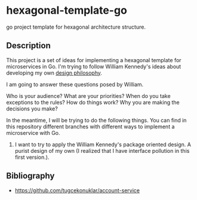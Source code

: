 # hexagonal-template-go
go project template for hexagonal architecture structure.

## Description

This project is a set of ideas for implementing a hexagonal template for microservices in Go. I'm trying to follow William Kennedy's ideas about developing my own [design philosophy](https://www.ardanlabs.com/blog/2017/01/develop-your-design-philosophy.html).

I am going to answer these questions posed by William.

Who is your audience?
What are your priorities?
When do you take exceptions to the rules?
How do things work?
Why you are making the decisions you make?

In the meantime, I will be trying to do the following things. You can find in this repository different branches with different ways to implement a microservice with Go.

1. I want to try to apply the William Kennedy's package oriented design. A purist design of my own (I realized that I have interface pollution in this first version.).

## Bibliography

* https://github.com/tugcekonuklar/account-service